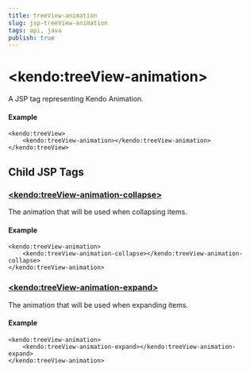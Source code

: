 ```yaml
---
title: treeView-animation
slug: jsp-treeView-animation
tags: api, java
publish: true
---
```


# \<kendo:treeView-animation\>
A JSP tag representing Kendo Animation.

#### Example
    <kendo:treeView>
        <kendo:treeView-animation></kendo:treeView-animation>
    </kendo:treeView>


## Child JSP Tags

### [\<kendo:treeView-animation-collapse\>](/api/wrappers/jsp/treeview/animation-collapse)

The animation that will be used when collapsing items.

#### Example

    <kendo:treeView-animation>
        <kendo:treeView-animation-collapse></kendo:treeView-animation-collapse>
    </kendo:treeView-animation>
 
### [\<kendo:treeView-animation-expand\>](/api/wrappers/jsp/treeview/animation-expand)

The animation that will be used when expanding items.

#### Example

    <kendo:treeView-animation>
        <kendo:treeView-animation-expand></kendo:treeView-animation-expand>
    </kendo:treeView-animation>
 
